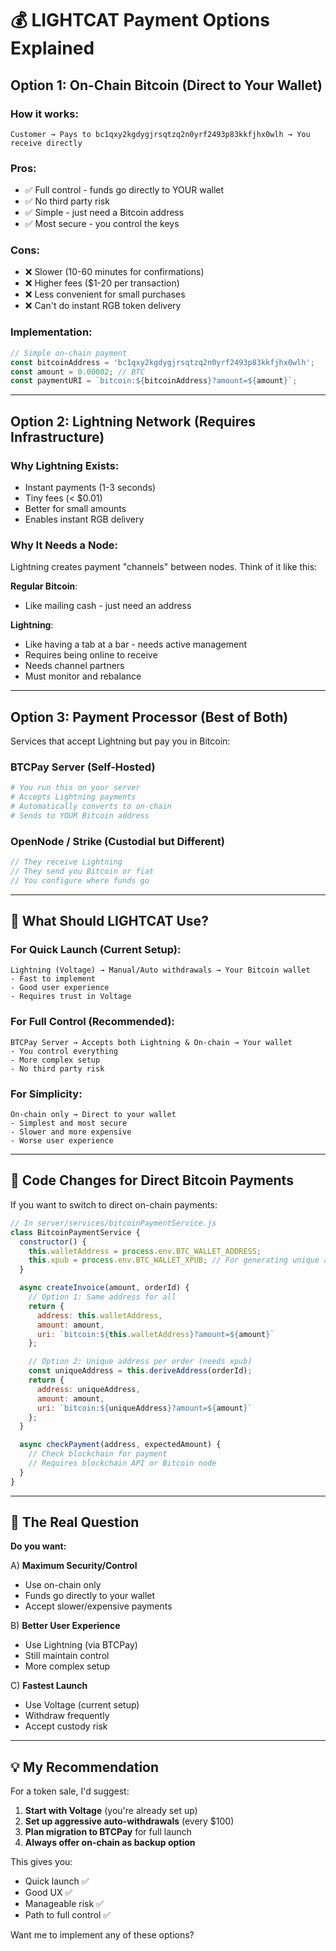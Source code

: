 # 💰 LIGHTCAT Payment Options Explained

## Option 1: On-Chain Bitcoin (Direct to Your Wallet)

### How it works:
```
Customer → Pays to bc1qxy2kgdygjrsqtzq2n0yrf2493p83kkfjhx0wlh → You receive directly
```

### Pros:
- ✅ Full control - funds go directly to YOUR wallet
- ✅ No third party risk
- ✅ Simple - just need a Bitcoin address
- ✅ Most secure - you control the keys

### Cons:
- ❌ Slower (10-60 minutes for confirmations)
- ❌ Higher fees ($1-20 per transaction)
- ❌ Less convenient for small purchases
- ❌ Can't do instant RGB token delivery

### Implementation:
```javascript
// Simple on-chain payment
const bitcoinAddress = 'bc1qxy2kgdygjrsqtzq2n0yrf2493p83kkfjhx0wlh';
const amount = 0.00002; // BTC
const paymentURI = `bitcoin:${bitcoinAddress}?amount=${amount}`;
```

---

## Option 2: Lightning Network (Requires Infrastructure)

### Why Lightning Exists:
- Instant payments (1-3 seconds)
- Tiny fees (< $0.01)
- Better for small amounts
- Enables instant RGB delivery

### Why It Needs a Node:
Lightning creates payment "channels" between nodes. Think of it like this:

**Regular Bitcoin**: 
- Like mailing cash - just need an address

**Lightning**: 
- Like having a tab at a bar - needs active management
- Requires being online to receive
- Needs channel partners
- Must monitor and rebalance

---

## Option 3: Payment Processor (Best of Both)

Services that accept Lightning but pay you in Bitcoin:

### BTCPay Server (Self-Hosted)
```bash
# You run this on your server
# Accepts Lightning payments
# Automatically converts to on-chain
# Sends to YOUR Bitcoin address
```

### OpenNode / Strike (Custodial but Different)
```javascript
// They receive Lightning
// They send you Bitcoin or fiat
// You configure where funds go
```

---

## 🎯 What Should LIGHTCAT Use?

### For Quick Launch (Current Setup):
```
Lightning (Voltage) → Manual/Auto withdrawals → Your Bitcoin wallet
- Fast to implement
- Good user experience  
- Requires trust in Voltage
```

### For Full Control (Recommended):
```
BTCPay Server → Accepts both Lightning & On-chain → Your wallet
- You control everything
- More complex setup
- No third party risk
```

### For Simplicity:
```
On-chain only → Direct to your wallet
- Simplest and most secure
- Slower and more expensive
- Worse user experience
```

---

## 📝 Code Changes for Direct Bitcoin Payments

If you want to switch to direct on-chain payments:

```javascript
// In server/services/bitcoinPaymentService.js
class BitcoinPaymentService {
  constructor() {
    this.walletAddress = process.env.BTC_WALLET_ADDRESS;
    this.xpub = process.env.BTC_WALLET_XPUB; // For generating unique addresses
  }

  async createInvoice(amount, orderId) {
    // Option 1: Same address for all
    return {
      address: this.walletAddress,
      amount: amount,
      uri: `bitcoin:${this.walletAddress}?amount=${amount}`
    };

    // Option 2: Unique address per order (needs xpub)
    const uniqueAddress = this.deriveAddress(orderId);
    return {
      address: uniqueAddress,
      amount: amount,
      uri: `bitcoin:${uniqueAddress}?amount=${amount}`
    };
  }

  async checkPayment(address, expectedAmount) {
    // Check blockchain for payment
    // Requires blockchain API or Bitcoin node
  }
}
```

---

## 🤔 The Real Question

**Do you want:**

A) **Maximum Security/Control** 
   - Use on-chain only
   - Funds go directly to your wallet
   - Accept slower/expensive payments

B) **Better User Experience**
   - Use Lightning (via BTCPay)
   - Still maintain control
   - More complex setup

C) **Fastest Launch**
   - Use Voltage (current setup)
   - Withdraw frequently
   - Accept custody risk

---

## 💡 My Recommendation

For a token sale, I'd suggest:

1. **Start with Voltage** (you're already set up)
2. **Set up aggressive auto-withdrawals** (every $100)
3. **Plan migration to BTCPay** for full launch
4. **Always offer on-chain as backup option**

This gives you:
- Quick launch ✅
- Good UX ✅
- Manageable risk ✅
- Path to full control ✅

Want me to implement any of these options?
